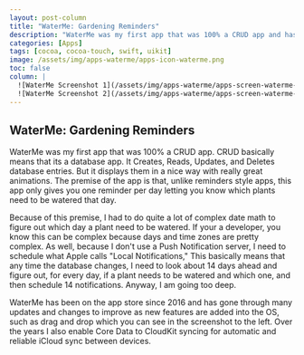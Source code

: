```yaml
---
layout: post-column
title: "WaterMe: Gardening Reminders"
description: "WaterMe was my first app that was 100% a CRUD app and has been on the App Store since 2016"
categories: [Apps]
tags: [cocoa, cocoa-touch, swift, uikit]
image: /assets/img/apps-waterme/apps-icon-waterme.png
toc: false
column: |
  ![WaterMe Screenshot 1](/assets/img/apps-waterme/apps-screen-waterme-01.png){: w="250" }{: .left }{: .shadow }
  ![WaterMe Screenshot 2](/assets/img/apps-waterme/apps-screen-waterme-02.png){: w="250" }{: .left }{: .shadow }
---
```


## WaterMe: Gardening Reminders

WaterMe was my first app that was 100% a CRUD app. CRUD basically means that its
a database app. It Creates, Reads, Updates, and Deletes database entries. But it
displays them in a nice way with really great animations. The premise of the app
is that, unlike reminders style apps, this app only gives you one reminder per
day letting you know which plants need to be watered that day.

Because of this premise, I had to do quite a lot of complex date math to figure
out which day a plant need to be watered. If your a developer, you know this can
be complex because days and time zones are pretty complex. As well, because I
don't use a Push Notification server, I need to schedule what Apple calls "Local
Notifications," This basically means that any time the database changes, I need
to look about 14 days ahead and figure out, for every day, if a plant needs to
be watered and which one, and then schedule 14 notifications. Anyway, I am going
too deep.

WaterMe has been on the app store since 2016 and has gone through many updates
and changes to improve as new features are added into the OS, such as drag and
drop which you can see in the screenshot to the left. Over the years I also
enable Core Data to CloudKit syncing for automatic and reliable iCloud sync
between devices.

<!-- {% include embed/video.html src='{/assets/img/apps-waterme/apps-video-waterme.mp4}' %} -->
